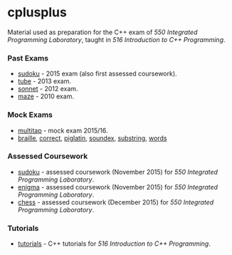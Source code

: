 # cplusplus

Material used as preparation for the C++ exam of _550 Integrated Programming Laboratory_, taught in _516 Introduction to C++ Programming_.

### Past Exams

- [sudoku](sudoku) - 2015 exam (also first assessed coursework).
- [tube](tube) - 2013 exam.
- [sonnet](sonnet) - 2012 exam.
- [maze](maze) - 2010 exam.

### Mock Exams

- [multitap](multitap) - mock exam 2015/16.
- [braille](braille), [correct](correct), [piglatin](piglatin), [soundex](soundex), [substring](substring), [words](words)

### Assessed Coursework

- [sudoku](sudoku) - assessed coursework (November 2015) for _550 Integrated Programming Laboratory_.
- [enigma](enigma) - assessed coursework (November 2015) for _550 Integrated Programming Laboratory_.
- [chess](chess) - assessed coursework (December 2015) for _550 Integrated Programming Laboratory_.

### Tutorials

- [tutorials](tutorials) - C++ tutorials for _516 Introduction to C++ Programming_.
